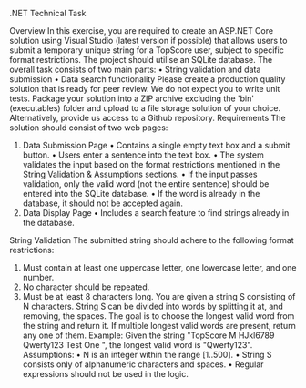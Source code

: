 .NET Technical Task

Overview
In this exercise, you are required to create an ASP.NET Core solution using Visual
Studio (latest version if possible) that allows users to submit a temporary unique
string for a TopScore user, subject to specific format restrictions. The project should
utilise an SQLite database. The overall task consists of two main parts:
• String validation and data submission
• Data search functionality
Please create a production quality solution that is ready for peer review. We do not
expect you to write unit tests.
Package your solution into a ZIP archive excluding the 'bin' (executables) folder
and upload to a file storage solution of your choice. Alternatively, provide us access
to a Github repository.
Requirements
The solution should consist of two web pages:
1. Data Submission Page
• Contains a single empty text box and a submit button.
• Users enter a sentence into the text box.
• The system validates the input based on the format restrictions
mentioned in the String Validation & Assumptions sections.
• If the input passes validation, only the valid word (not the entire
sentence) should be entered into the SQLite database.
• If the word is already in the database, it should not be accepted
again.
2. Data Display Page
• Includes a search feature to find strings already in the database.

String Validation
The submitted string should adhere to the following format restrictions:
1. Must contain at least one uppercase letter, one lowercase letter, and one
number.
2. No character should be repeated.
3. Must be at least 8 characters long.
You are given a string S consisting of N characters. String S can be divided into
words by splitting it at, and removing, the spaces. The goal is to choose the longest
valid word from the string and return it. If multiple longest valid words are present,
return any one of them.
Example: Given the string "TopScore M HJkl6789 Qwerty123 Test One ", the
longest valid word is "Qwerty123".
Assumptions: • N is an integer within the range [1..500].
• String S consists only of alphanumeric characters and spaces.
• Regular expressions should not be used in the logic.
